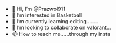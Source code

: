 - 👋 Hi, I’m @Prazwol911
- 👀 I’m interested in Basketball
- 🌱 I’m currently learning editing........
- 💞️ I’m looking to collaborate on valorant...
- 📫 How to reach me......through my insta 

<!---
Prazwol911/Prazwol911 is a ✨ special ✨ repository because its `README.md` (this file) appears on your GitHub profile.
You can click the Preview link to take a look at your changes.
--->
